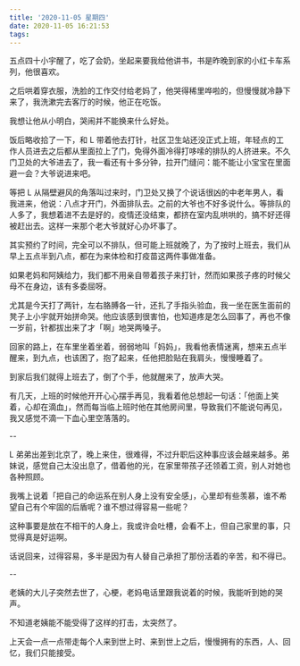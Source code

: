 ```yaml
---
title: '2020-11-05 星期四'
date: 2020-11-05 16:21:53
tags:
---
```


五点四十小宇醒了，吃了会奶，坐起来要我给他讲书，书是昨晚到家的小红卡车系列，他很喜欢。

之后哄着穿衣服，洗脸的工作交付给老妈了，他哭得稀里哗啦的，但慢慢就冷静下来了，我洗漱完去客厅的时候，他正在吃饭。

我想让他从小明白，哭闹并不能换来什么好处。

饭后略收拾了一下，和 L 带着他去打针，社区卫生站还没正式上班，年轻点的工作人员进去之后都从里面拉上了门，免得外面冷得打哆嗦的排队的人挤进来。不久门卫处的大爷进去了，我一看还有十多分钟，拉开门缝问：能不能让小宝宝在里面避一会？大爷说进来吧。

等把 L 从隔壁避风的角落叫过来时，门卫处又换了个说话很凶的中老年男人，看我进来，他说：八点才开门，外面排队去。之前的大爷也不好多说什么。等排队的人多了，我想着进不去是好的，疫情还没结束，都挤在室内乱哄哄的，搞不好还得被赶出去。这样一来那个老大爷就好心办坏事了。

其实预约了时间，完全可以不排队，但可能上班就晚了，为了按时上班去，我们从早上五点半到八点，都在为来体检和打疫苗这两件事做准备。

如果老妈和阿姨给力，我们都不用亲自带着孩子来打针，然而如果孩子疼的时候父母不在身边，该有多委屈呀。

尤其是今天打了两针，左右胳膊各一针，还扎了手指头验血，我一坐在医生面前的凳子上小宇就开始拼命哭。他应该感到很害怕，也知道疼是怎么回事了，再也不像一岁前，针都拔出来了才「啊」地哭两嗓子。

回家的路上，在车里坐着坐着，弱弱地叫「妈妈」，我看他表情迷离，想来五点半醒来，到九点，也该困了，抱了起来，任他把脸贴在我肩头，慢慢睡着了。

到家后我们就得上班去了，倒了个手，他就醒来了，放声大哭。

有几天，上班的时候他开开心心摆手再见，我看着他总想起一句话：「他面上笑着，心却在滴血」，然而每当临上班时他在其他房间里，导致我们不能说句再见，我又感觉不滴一下血心里空落落的。

--

L 弟弟出差到北京了，晚上来住，很难得，不过升职后这种事应该会越来越多。弟妹说，感觉自己太没出息了，借着他的光，在家里带孩子还领着工资，别人对她也各种照顾。

我嘴上说着「把自己的命运系在别人身上没有安全感」，心里却有些羡慕，谁不希望自己有个牢固的后盾呢？谁不想过得容易一些呢？

这种事要是放在不相干的人身上，我或许会吐槽，会看不上，但自己家里的事，只觉得真是好运啊。

话说回来，过得容易，多半是因为有人替自己承担了那份活着的辛苦，和不得已。

--

老姨的大儿子突然去世了，心梗，老妈电话里跟我说着的时候，我能听到她的哭声。

不知道老姨能不能受得了这样的打击，太突然了。

上天会一点一点带走每个人来到世上时、来到世上之后，慢慢拥有的东西，人、回忆，我们只能接受。



